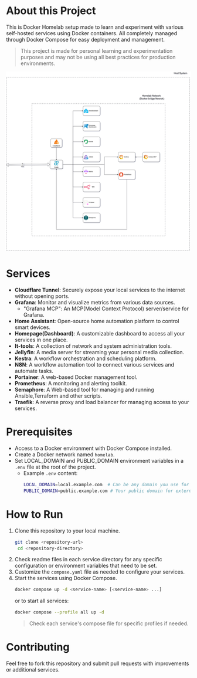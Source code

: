 # About this Project
This is Docker Homelab setup made to learn and experiment with various self-hosted services using Docker containers. All completely managed through Docker Compose for easy deployment and management.

> This project is made for personal learning and experimentation purposes and may not be using all best practices for production environments.

![Service Architecture](./Homelab.png)
# Services
- **Cloudflare Tunnel**: Securely expose your local services to the internet without opening ports.
- **Grafana**: Monitor and visualize metrics from various data sources.
  - "Grafana MCP": An MCP(Model Context Protocol) server/service for Grafana.
- **Home Assistant**: Open-source home automation platform to control smart devices.
- **Homepage(Dashboard)**: A customizable dashboard to access all your services in one place.
- **It-tools**: A collection of network and system administration tools.
- **Jellyfin**: A media server for streaming your personal media collection.
- **Kestra**: A workflow orchestration and scheduling platform.
- **N8N**: A workflow automation tool to connect various services and automate tasks.
- **Portainer**: A web-based Docker management tool.
- **Prometheus**: A monitoring and alerting toolkit.
- **Semaphore**: A  Web-based tool for managing and running Ansible,Terraform and other scripts.
- **Traefik**: A reverse proxy and load balancer for managing access to your services.

# Prerequisites
- Access to a Docker environment with Docker Compose installed.
- Create a Docker network named `homelab`.
- Set LOCAL_DOMAIN and PUBLIC_DOMAIN environment variables in a `.env` file at the root of the project.
  - Example `.env` content:
    ```bash
    LOCAL_DOMAIN=local.example.com  # Can be any domain you use for local access
    PUBLIC_DOMAIN=public.example.com # Your public domain for external access (Optional)
    ```
# How to Run
1. Clone this repository to your local machine.
   ```bash
   git clone <repository-url>
    cd <repository-directory>
    ```
2. Check readme files in each service directory for any specific configuration or environment variables that need to be set.
3. Customize the `compose.yaml` file as needed to configure your services.
4. Start the services using Docker Compose.
   ```bash
   docker compose up -d <service-name> [<service-name> ...]
   ```
    or to start all services:
    ```bash
    docker compose --profile all up -d
    ```
    > Check each service's compose file for specific profiles if needed.

# Contributing
Feel free to fork this repository and submit pull requests with improvements or additional services.